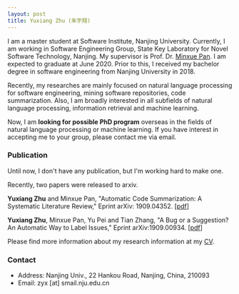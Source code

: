 ```yaml
---
layout: post
title: Yuxiang Zhu (朱宇翔)
---
```


I am a master student at Software Institute, Nanjing University. Currently, I am working in Software Engineering Group, State Key Laboratory for Novel Software Technology, Nanjing. My supervisor is Prof. Dr. [Minxue Pan](https://minxuepan.github.io/). I am expected to graduate at June 2020. Prior to this, I received my bachelor degree in software engineering from Nanjing University in 2018.

Recently, my researches are mainly focused on natural language processing for software engineering, mining software repositories, code summarization. Also, I am broadly interested in all subfields of natural language processing, information retrieval and machine learning.

Now, I am **looking for possible PhD program** overseas in the fields of natural language processing or machine learning. If you have interest in accepting me to your group, please contact me via email.

### Publication

Until now, I don't have any publication, but I'm working hard to make one.

Recently, two papers were released to arxiv.

**Yuxiang Zhu** and Minxue Pan, "Automatic Code Summarization: A Systematic Literature Review," Eprint arXiv: 1909.04352. [[pdf](https://arxiv.org/pdf/1909.04352.pdf)]
 
**Yuxiang Zhu**, Minxue Pan, Yu Pei and Tian Zhang,  "A Bug or a Suggestion? An Automatic Way to Label Issues," Eprint arXiv:1909.00934. [[pdf](https://arxiv.org/pdf/1909.00934.pdf)]


Please find more information about my research information at my [CV](cv).

### Contact

* Address: Nanjing Univ., 22 Hankou Road, Nanjing, China, 210093
* Email: zyx [at] smail.nju.edu.cn

